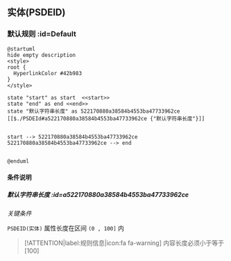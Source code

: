 ## 实体(PSDEID) <!-- {docsify-ignore-all} -->

   

### 默认规则 :id=Default

```plantuml
@startuml
hide empty description
<style>
root {
  HyperlinkColor #42b983
}
</style>

state "start" as start  <<start>>
state "end" as end <<end>>
state "默认字符串长度" as 522170880a38584b4553ba47733962ce [[$./PSDEId#a522170880a38584b4553ba47733962ce {"默认字符串长度"}]]


start --> 522170880a38584b4553ba47733962ce 
522170880a38584b4553ba47733962ce --> end 


@enduml
```

#### 条件说明

##### 默认字符串长度 :id=a522170880a38584b4553ba47733962ce


*关键条件*


`PSDEID(实体)` 属性长度在区间 `(0 , 100]` 内

> [!ATTENTION|label:规则信息|icon:fa fa-warning]
> 内容长度必须小于等于[100]







